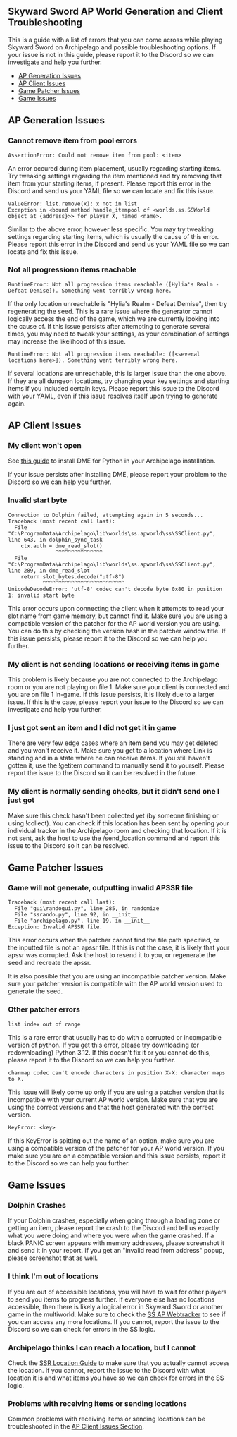 ## Skyward Sword AP World Generation and Client Troubleshooting

This is a guide with a list of errors that you can come across while playing Skyward Sword on Archipelago and possible troubleshooting options. If your issue is not in this guide, please report it to the Discord so we can investigate and help you further.
- [AP Generation Issues](#ap-generation-issues)
- [AP Client Issues](#ap-client-issues)
- [Game Patcher Issues](#game-patcher-issues)
- [Game Issues](#game-issues)

## AP Generation Issues

### Cannot remove item from pool errors
```
AssertionError: Could not remove item from pool: <item>
```
An error occured during item placement, usually regarding starting items. Try tweaking settings regarding the item mentioned and try removing that item from your starting items, if present. Please report this error in the Discord and send us your YAML file so we can locate and fix this issue.

```
ValueError: list.remove(x): x not in list
Exception in <bound method handle_itempool of <worlds.ss.SSWorld object at {address}>> for player X, named <name>.
```
Similar to the above error, however less specific. You may try tweaking settings regarding starting items, which is usually the cause of this error. Please report this error in the Discord and send us your YAML file so we can locate and fix this issue.

### Not all progressionn items reachable
```
RuntimeError: Not all progression items reachable ([Hylia's Realm - Defeat Demise]). Something went terribly wrong here.
```
If the only location unreachable is "Hylia's Realm - Defeat Demise", then try regenerating the seed. This is a rare issue where the generator cannot logically access the end of the game, which we are currently looking into the cause of. If this issue persists after attempting to generate several times, you may need to tweak your settings, as your combination of settings may increase the likelihood of this issue.

```
RuntimeError: Not all progression items reachable: ([<several locations here>]). Something went terribly wrong here.
```
If several locations are unreachable, this is larger issue than the one above. If they are all dungeon locations, try changing your key settings and starting items if you included certain keys. Please report this issue to the Discord with your YAML, even if this issue resolves itself upon trying to generate again.

## AP Client Issues

### My client won't open
See [this guide](https://github.com/Battlecats59/SS_APWorld/releases/tag/DME) to install DME for Python in your Archipelago installation.

If your issue persists after installing DME, please report your problem to the Discord so we can help you further.

### Invalid start byte
```
Connection to Dolphin failed, attempting again in 5 seconds...
Traceback (most recent call last):
  File "C:\ProgramData\Archipelago\lib\worlds\ss.apworld\ss\SSClient.py", line 643, in dolphin_sync_task
    ctx.auth = dme_read_slot()
               ^^^^^^^^^^^^^^^
  File "C:\ProgramData\Archipelago\lib\worlds\ss.apworld\ss\SSClient.py", line 289, in dme_read_slot
    return slot_bytes.decode("utf-8")
           ^^^^^^^^^^^^^^^^^^^^^^^^^^
UnicodeDecodeError: 'utf-8' codec can't decode byte 0x80 in position 1: invalid start byte
```
This error occurs upon connecting the client when it attempts to read your slot name from game memory, but cannot find it. Make sure you are using a compatible version of the patcher for the AP world version you are using. You can do this by checking the version hash in the patcher window title. If this issue persists, please report it to the Discord so we can help you further.

### My client is not sending locations or receiving items in game
This problem is likely because you are not connected to the Archipelago room or you are not playing on file 1. Make sure your client is connected and you are on file 1 in-game. If this issue persists, it is likely due to a larger issue. If this is the case, please report your issue to the Discord so we can investigate and help you further.

### I just got sent an item and I did not get it in game
There are very few edge cases where an item send you may get deleted and you won't receive it. Make sure you get to a location where Link is standing and in a state where he can receive items. If you still haven't gotten it, use the !getitem command to manually send it to yourself. Please report the issue to the Discord so it can be resolved in the future.

### My client is normally sending checks, but it didn't send one I just got
Make sure this check hasn't been collected yet (by someone finishing or using !collect). You can check if this location has been sent by opening your individual tracker in the Archipelago room and checking that location. If it is not sent, ask the host to use the /send_location command and report this issue to the Discord so it can be resolved.

## Game Patcher Issues

### Game will not generate, outputting invalid APSSR file
```
Traceback (most recent call last):
  File "gui\randogui.py", line 285, in randomize
  File "ssrando.py", line 92, in __init__
  File "archipelago.py", line 19, in __init__
Exception: Invalid APSSR file.
```
This error occurs when the patcher cannot find the file path specified, or the inputted file is not an apssr file. If this is not the case, it is likely that your apssr was corrupted. Ask the host to resend it to you, or regenerate the seed and recreate the apssr.

It is also possible that you are using an incompatible patcher version. Make sure your patcher version is compatible with the AP world version used to generate the seed.

### Other patcher errors
```
list index out of range
```
This is a rare error that usually has to do with a corrupted or incompatible version of python. If you get this error, please try downloading (or redownloading) Python 3.12. If this doesn't fix it or you cannot do this, please report it to the Discord so we can help you further.

```
charmap codec can't encode characters in position X-X: character maps to X.
```
This issue will likely come up only if you are using a patcher version that is incompatible with your current AP world version. Make sure that you are using the correct versions and that the host generated with the correct version.

```
KeyError: <key>
```
If this KeyError is spitting out the name of an option, make sure you are using a compatible version of the patcher for your AP world version. If you make sure you are on a compatible version and this issue persists, report it to the Discord so we can help you further.

## Game Issues

### Dolphin Crashes
If your Dolphin crashes, especially when going through a loading zone or getting an item, please report the crash to the Discord and tell us exactly what you were doing and where you were when the game crashed. If a black PANIC screen appears with memory addresses, please screenshot it and send it in your report. If you get an "invalid read from address" popup, please screenshot that as well.

### I think I'm out of locations
If you are out of accessible locations, you will have to wait for other players to send you items to progress further. If everyone else has no locations accessible, then there is likely a logical error in Skyward Sword or another game in the multiworld. Make sure to check the [SS AP Webtracker](https://youraveragelink.github.io/SS-Randomizer-Tracker/) to see if you can access any more locations. If you cannot, report the issue to the Discord so we can check for errors in the SS logic.

### Archipelago thinks I can reach a location, but I cannot
Check the [SSR Location Guide](https://docs.google.com/document/d/1F8AmQccCvtblnRhw_kEAVTME_xX1-O_9Ln16TVDPx6w/edit?tab=t.0#heading=h.9bzfdyr09f0y) to make sure that you actually cannot access the location. If you cannot, report the issue to the Discord with what location it is and what items you have so we can check for errors in the SS logic.

### Problems with receiving items or sending locations
Common problems with receiving items or sending locations can be troubleshooted in the [AP Client Issues Section](#ap-client-issues).